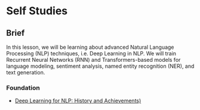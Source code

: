 # Self Studies

## Brief

In this lesson, we will be learning about advanced Natural Language Processing (NLP) techniques, i.e. Deep Learning in NLP. We will train Recurrent Neural Networks (RNN) and Transformers-based models for language modeling, sentiment analysis, named entity recognition (NER), and text generation.

### Foundation

- [Deep Learning for NLP: History and Achievements)](https://www.exxactcorp.com/blog/Deep-Learning/deep-learning-in-natural-language-processing-history-and-achievements)
